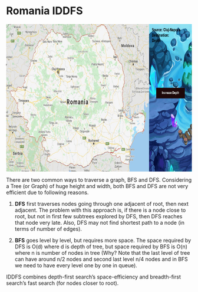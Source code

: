 # Romania IDDFS

<div align="center">
<img src = "romania.gif" height=400 width=600 align="middle">
</div>


There are two common ways to traverse a graph, BFS and DFS. Considering a Tree (or Graph) of huge height and width, both BFS and DFS are not very efficient due to following reasons.

1. **DFS** first traverses nodes going through one adjacent of root, then next adjacent. The problem with this approach is, if there is a node close to root, but not in first few subtrees explored by DFS, then DFS reaches that node very late. Also, DFS may not find shortest path to a node (in terms of number of edges).

2. **BFS** goes level by level, but requires more space. The space required by DFS is O(d) where d is depth of tree, but space required by BFS is O(n) where n is number of nodes in tree (Why? Note that the last level of tree can have around n/2 nodes and second last level n/4 nodes and in BFS we need to have every level one by one in queue).

IDDFS combines depth-first search’s space-efficiency and breadth-first search’s fast search (for nodes closer to root).





